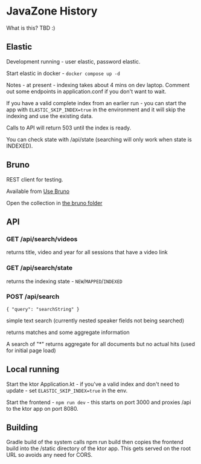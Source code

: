 # JavaZone History

What is this? TBD :)

## Elastic

Development running - user elastic, password elastic.

Start elastic in docker - `docker compose up -d`

Notes - at present - indexing takes about 4 mins on dev laptop. Comment out some endpoints in application.conf if you don't want to wait.

If you have a valid complete index from an earlier run - you can start the app with `ELASTIC_SKIP_INDEX=true` in the environment and it will skip the indexing and use the existing data.

Calls to API will return 503 until the index is ready.

You can check state with /api/state (searching will only work when state is INDEXED).

## Bruno

REST client for testing.

Available from [Use Bruno](https://www.usebruno.com/)

Open the collection in [the bruno folder](./bruno)

## API

### GET /api/search/videos

returns title, video and year for all sessions that have a video link

### GET /api/search/state

returns the indexing state - `NEW`/`MAPPED`/`INDEXED`

### POST /api/search 

`{ "query": "searchString" }`

simple text search (currently nested speaker fields not being searched)

returns matches and some aggregate information

A search of "*" returns aggregate for all documents but no actual hits (used for initial page load)

## Local running

Start the ktor Application.kt - if you've a valid index and don't need to update - set `ELASTIC_SKIP_INDEX=true` in the env.

Start the frontend - `npm run dev` - this starts on port 3000 and proxies /api to the ktor app on port 8080.

## Building

Gradle build of the system calls npm run build then copies the frontend build into the /static directory of the ktor app. This gets served on the root URL so avoids any need for CORS.